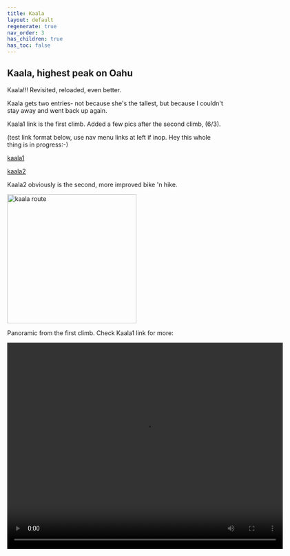 ```yaml
---
title: Kaala
layout: default
regenerate: true
nav_order: 3
has_children: true
has_toc: false
---
```


## Kaala, highest peak on Oahu


Kaala!!! Revisited, reloaded, even better.

Kaala gets two entries- not because she's the tallest, but because I couldn't stay away and went back up again.

Kaala1 link is the first climb.  Added a few pics after the second climb, (6/3). 

(test link format below, use nav menu links  at left if inop. Hey this whole thing is in progress:-)

[kaala1](pages/kaala1.html)  

[kaala2](pages/kaala2.html)  


Kaala2 obviously is the second, more improved bike 'n hike.  

<p><img src="../oahuv1/images/kaala1/kaalaroute3d.png"   alt="kaala route" height="300px" /></p>

Panoramic from the first climb.  Check Kaala1 link for more:

<p>
<video width="640" height="480" controls>
<source src="../oahuv1/images/kaala.webm" type="video/webm">
  Your browser does not support the video tag.
</video>
</p>
  

  
